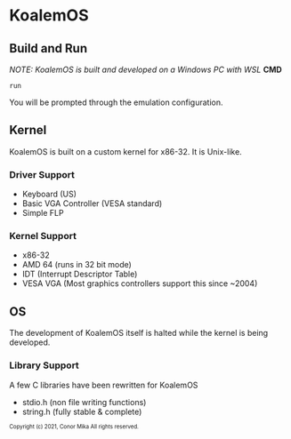 # KoalemOS
## Build and Run
*NOTE: KoalemOS is built and developed on a Windows PC with WSL*
**CMD**
```
run
```
You will be prompted through the emulation configuration.
## Kernel
KoalemOS is built on a custom kernel for x86-32. It is Unix-like.
### Driver Support
- Keyboard (US)
- Basic VGA Controller (VESA standard)
- Simple FLP
### Kernel Support
- x86-32
- AMD 64 (runs in 32 bit mode)
- IDT (Interrupt Descriptor Table)
- VESA VGA (Most graphics controllers support this since ~2004)
## OS
The development of KoalemOS itself is halted while the kernel is being developed. 
### Library Support
A few C libraries have been rewritten for KoalemOS

- stdio.h (non file writing functions)
- string.h (fully stable & complete)

<sub><sup>Copyright (c) 2021, Conor Mika
All rights reserved.</sup></sub>